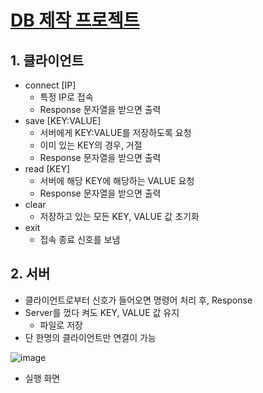 # [DB 제작 프로젝트](https://github.com/dlworms32/TIL/tree/master/Network/DB%20%ED%94%84%EB%A1%9C%EC%A0%9D%ED%8A%B8)
## 1. 클라이언트
* connect [IP]
  * 특정 IP로 접속
  * Response 문자열을 받으면 출력
* save [KEY:VALUE]
  * 서버에게 KEY:VALUE를 저장하도록 요청
  * 이미 있는 KEY의 경우, 거절
  * Response 문자열을 받으면 출력
* read [KEY]
  * 서버에 해당 KEY에 해당하는 VALUE 요청
  * Response 문자열을 받으면 출력
* clear
  * 저장하고 있는 모든 KEY, VALUE 값 초기화
* exit
  * 접속 종료 신호를 보냄
## 2. 서버
* 클라이언트로부터 신호가 들어오면 명령어 처리 후, Response
* Server를 껐다 켜도 KEY, VALUE 값 유지
  * 파일로 저장
* 단 한명의 클라이언트만 연결이 가능

![image](https://user-images.githubusercontent.com/49888128/147405565-d4df5894-d25e-4f05-84e1-b08758157430.png)
* 실행 화면